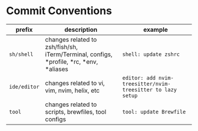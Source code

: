 # Commit Conventions

| prefix | description | example |
|--------|-------------|---------|
| `sh/shell` | changes related to zsh/fish/sh, iTerm/Terminal, configs, *profile, *rc, *env, *aliases | `shell: update zshrc` |
| `ide/editor` | changes related to vi, vim, nvim, helix, etc | `editor: add nvim-treesitter/nvim-treesitter to lazy setup` |
| `tool` | changes related to scripts, brewfiles, tool configs | `tool: update Brewfile` |
